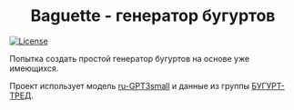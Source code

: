 <h1 style="text-align:center">Baguette - генератор бугуртов</h1>

[![License](https://img.shields.io/github/license/JFAexe/Baguette?style=flat-square)](./LICENSE)

Попытка создать простой генератор бугуртов на основе уже имеющихся.

Проект использует модель [ru-GPT3small](https://huggingface.co/ai-forever/rugpt3small_based_on_gpt2) и данные из группы [БУГУРТ-ТРЕД](https://vk.com/bugurt_thread).
